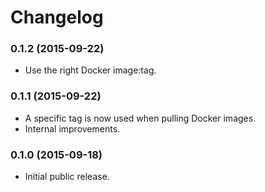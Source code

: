 # Changelog

### 0.1.2 (2015-09-22)
* Use the right Docker image:tag.

### 0.1.1 (2015-09-22)
* A specific tag is now used when pulling Docker images.
* Internal improvements.

### 0.1.0 (2015-09-18)
* Initial public release.